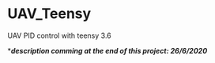 # UAV_Teensy
UAV PID control with teensy 3.6

****description comming at the end of this project: 26/6/2020***
